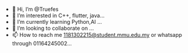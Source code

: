 - 👋 Hi, I’m @Truefes
- 👀 I’m interested in C++, flutter, java...
- 🌱 I’m currently learning Python,AI ...
- 💞️ I’m looking to collaborate on ...
- 📫 How to reach me 1181302215@student.mmu.edu.my or whatsapp through 01164245002...

<!---
Truefes/Truefes is a ✨ special ✨ repository because its `README.md` (this file) appears on your GitHub profile.
You can click the Preview link to take a look at your changes.
--->
